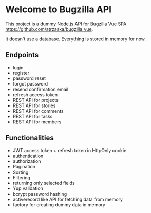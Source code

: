 # Welcome to Bugzilla API

This project is a dummy Node.js API for Bugzilla Vue SPA https://github.com/atrzaska/bugzilla_vue.

It doesn't use a database. Everything is stored in memory for now.

## Endpoints

- login
- register
- password reset
- forgot password
- resend confirmation email
- refresh access token
- REST API for projects
- REST API for stories
- REST API for comments
- REST API for tasks
- REST API for members

## Functionalities

- JWT access token + refresh token in HttpOnly cookie
- authentication
- authorization
- Pagination
- Sorting
- Filtering
- returning only selected fields
- Yup validation
- bcrypt password hashing
- activerecord like API for fetching data from memory
- factory for creating dummy data in memory
